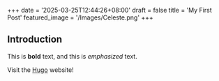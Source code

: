 +++
date = '2025-03-25T12:44:26+08:00'
draft = false
title = 'My First Post'
featured_image = '/Images/Celeste.png'
+++
## Introduction

This is **bold** text, and this is *emphasized* text.

Visit the [Hugo](https://gohugo.io) website!